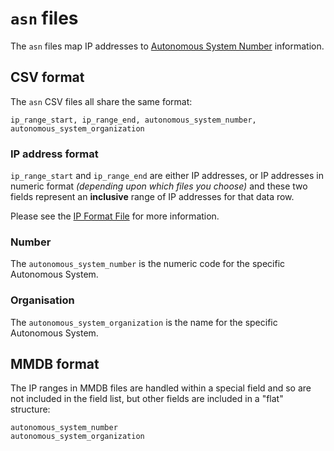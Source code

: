 # `asn` files

The `asn` files map IP addresses to [Autonomous System Number](https://en.wikipedia.org/wiki/Autonomous_system_%28Internet%29) information.

## CSV format

The `asn` CSV files all share the same format:

```CSV
ip_range_start, ip_range_end, autonomous_system_number, autonomous_system_organization
```

### IP address format

`ip_range_start` and `ip_range_end` are either IP addresses, or IP addresses in numeric format *(depending upon which files you choose)* and these two fields represent an **inclusive** range of IP addresses for that data row.

Please see the [IP Format File](IP_FORMAT.md) for more information.

### Number

The `autonomous_system_number` is the numeric code for the specific Autonomous System.

### Organisation

The `autonomous_system_organization` is the name for the specific Autonomous System.

## MMDB format

The IP ranges in MMDB files are handled within a special field and so are not included in the field list, but other fields are included in a "flat" structure:

```
autonomous_system_number
autonomous_system_organization
```
